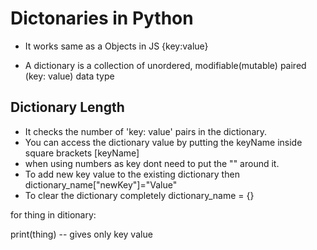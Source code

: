 # Dictonaries in Python

- It works same as a Objects in JS
  {key:value}

- A dictionary is a collection of unordered, modifiable(mutable) paired (key: value) data type

## Dictionary Length

- It checks the number of 'key: value' pairs in the dictionary.
- You can access the dictionary value by putting the keyName inside square brackets [keyName]
- when using numbers as key dont need to put the "" around it.
- To add new key value to the existing dictionary then dictionary_name["newKey"]="Value"
- To clear the dictionary completely dictionary_name = {}

for thing in ditionary:

print(thing) -- gives only key value
